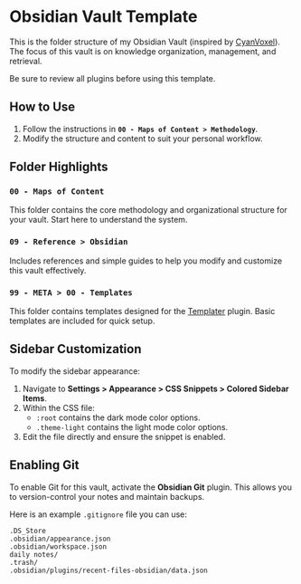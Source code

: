 # Obsidian Vault Template

This is the folder structure of my Obsidian Vault (inspired by [CyanVoxel](https://www.youtube.com/watch?v=rAkerV8rlow)). The focus of this vault is on knowledge organization, management, and retrieval.

Be sure to review all plugins before using this template.

## How to Use

1. Follow the instructions in **`00 - Maps of Content > Methodology`**.
2. Modify the structure and content to suit your personal workflow.

## Folder Highlights

### **`00 - Maps of Content`**

This folder contains the core methodology and organizational structure for your vault. Start here to understand the system.

### **`09 - Reference > Obsidian`**

Includes references and simple guides to help you modify and customize this vault effectively.

### **`99 - META > 00 - Templates`**

This folder contains templates designed for the [Templater](https://github.com/SilentVoid13/Templater) plugin. Basic templates are included for quick setup.

## Sidebar Customization

To modify the sidebar appearance:

1. Navigate to **Settings > Appearance > CSS Snippets > Colored Sidebar Items**.
2. Within the CSS file:
   - `:root` contains the dark mode color options.
   - `.theme-light` contains the light mode color options.
3. Edit the file directly and ensure the snippet is enabled.

## Enabling Git

To enable Git for this vault, activate the **Obsidian Git** plugin. This allows you to version-control your notes and maintain backups.

Here is an example `.gitignore` file you can use:

```
.DS_Store
.obsidian/appearance.json
.obsidian/workspace.json
daily notes/
.trash/
.obsidian/plugins/recent-files-obsidian/data.json
```
